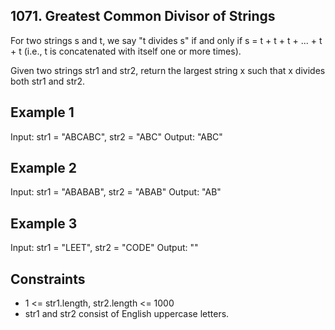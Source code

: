 ## 1071. Greatest Common Divisor of Strings

For two strings s and t, we say "t divides s" if and only if s = t + t + t + ... + t + t (i.e., t is concatenated with itself one or more times).

Given two strings str1 and str2, return the largest string x such that x divides both str1 and str2.

## Example 1

Input: str1 = "ABCABC", str2 = "ABC"
Output: "ABC"

## Example 2

Input: str1 = "ABABAB", str2 = "ABAB"
Output: "AB"

## Example 3

Input: str1 = "LEET", str2 = "CODE"
Output: ""

## Constraints

- 1 <= str1.length, str2.length <= 1000
- str1 and str2 consist of English uppercase letters.
